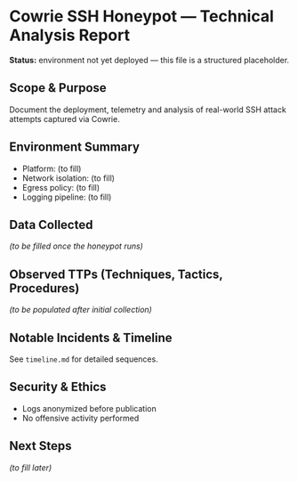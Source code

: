 # Cowrie SSH Honeypot — Technical Analysis Report

**Status:** environment not yet deployed — this file is a structured placeholder.

## Scope & Purpose
Document the deployment, telemetry and analysis of real-world SSH attack attempts captured via Cowrie.

## Environment Summary
- Platform: (to fill)
- Network isolation: (to fill)
- Egress policy: (to fill)
- Logging pipeline: (to fill)

## Data Collected
*(to be filled once the honeypot runs)*

## Observed TTPs (Techniques, Tactics, Procedures)
*(to be populated after initial collection)*

## Notable Incidents & Timeline
See `timeline.md` for detailed sequences.

## Security & Ethics
- Logs anonymized before publication
- No offensive activity performed

## Next Steps
*(to fill later)*
